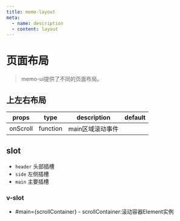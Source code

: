 ```yaml
---
title: memo-layout
meta:
  - name: description
  - content: layout
---
```


# 页面布局
> memo-ui提供了不同的页面布局。

<script setup lang="ts">
  import {demo1,path} from "./index.ts";
</script>

## 上左右布局
<CodeEditor :filePath="path" :value="demo1"/>

| props    | type     | description      | default |
| -------- | -------- | ---------------- | ------- |
| onScroll | function | main区域滚动事件 |         |

## slot
 + `header` 头部插槽
 + `side`   左侧插槽
 + `main`   主要插槽

### v-slot
  +  #main={scrollContainer}
    - scrollContainer:滚动容器Element实例

